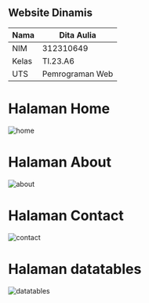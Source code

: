 ## Website Dinamis

| Nama | Dita Aulia |
|------ | ------------------- |
| NIM | 312310649 |
| Kelas | TI.23.A6 |
| UTS | Pemrograman Web |

# Halaman Home

![home](https://github.com/user-attachments/assets/dac75e02-cd42-4827-9e3d-25a46823b6e7)

# Halaman About

![about](https://github.com/user-attachments/assets/5d5a7a5a-4f28-4629-a20e-88b2d77ae126)

# Halaman Contact

![contact](https://github.com/user-attachments/assets/e3f99008-aea0-4d96-ba0f-b5197c2d81f2)

# Halaman datatables

![datatables](https://github.com/user-attachments/assets/5359e3c0-c93e-4ae4-8425-6b5ac7f35b30)

